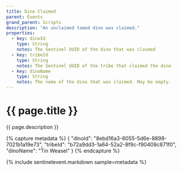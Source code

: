 ```yaml
---
title: Dino Claimed
parent: Events
grand_parent: Scripts
description: "An unclaimed tamed dino was claimed."
properties:
  - key: dinoId
    type: String
    notes: The Sentinel UUID of the dino that was claimed
  - key: tribeId
    type: String
    notes: The Sentinel UUID of the tribe that claimed the dino
  - key: dinoName
    type: String
    notes: The name of the dino that was claimed. May be empty.
---
```

# {{ page.title }}

{{ page.description }}

{% capture metadata %}
{
  "dinoId": "8ebd16a3-6055-5d6e-8898-7021b1a19e73",
  "tribeId": "b72a9dd3-1a64-52a2-8f9c-f90409c871f0",
  "dinoName": "Tin Weasel"
}
{% endcapture %}

{% include sentinelevent.markdown sample=metadata %}
